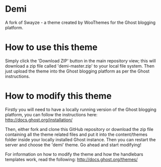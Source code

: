Demi
======

A fork of Swayze - a theme created by WooThemes for the Ghost blogging platform.


How to use this theme
=======================
Simply click the 'Download ZIP' button in the main repository view; this will download a zip file called 'demi-master.zip' to your local file system. Then just upload the theme into the Ghost blogging platform as per the Ghost instructions.

How to modify this theme
=========================
Firstly you will need to have a locally running version of the Ghost blogging platform, you can follow the instructions here: http://docs.ghost.org/installation/

Then, either fork and clone this GitHub repository or download the zip file containing all the theme related files and put it into the content/themes folder inside your locally installed Ghost instance. Then you can restart the server and choose the 'demi' theme. Go ahead and start modifying!

For information on how to modify the theme and how the handlebars templates work, read the following: http://docs.ghost.org/themes/
